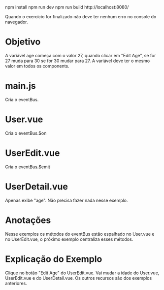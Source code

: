 npm install
npm run dev
npm run build
http://localhost:8080/


Quando o exercício for finalizado não deve ter nenhum erro
no console do navegador.

# Objetivo
A variável age começa com o valor 27, quando clicar em "Edit Age",
se for 27 muda para 30 se for 30 mudar para 27.
A variável deve ter o mesmo valor em todos os components.

# main.js
Cria o eventBus.

# User.vue
Cria o eventBus.$on

# UserEdit.vue
Cria o eventBus.$emit

# UserDetail.vue
Apenas exibe "age". Não precisa fazer nada nesse exemplo.

# Anotações
Nesse exemplos os métodos do eventBus estão espalhado no User.vue e no UserEdit.vue, o
próximo exemplo centraliza esses métodos.

# Explicação do Exemplo
Clique no botão "Edit Age" do UserEdit.vue. Vai mudar a idade
do User.vue, UserEdit.vue e do UserDetail.vue.
Os outros recursos são dos exemplos anteriores.

